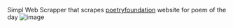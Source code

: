 Simpl Web Scrapper that scrapes [poetryfoundation](https://www.poetryfoundation.org/) website for poem of the day
![image](https://github.com/Beehive324/WebScraper/assets/63168364/dfbeb28a-74ce-4561-ae6d-b1a5acf869e2)

